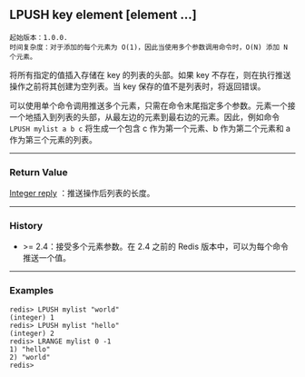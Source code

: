 ## LPUSH key element [element ...]

    起始版本：1.0.0.
    时间复杂度：对于添加的每个元素为 O(1)，因此当使用多个参数调用命令时，O(N) 添加 N 个元素。

将所有指定的值插入存储在 key 的列表的头部。如果 key 不存在，则在执行推送操作之前将其创建为空列表。当 key 保存的值不是列表时，将返回错误。

可以使用单个命令调用推送多个元素，只需在命令末尾指定多个参数。元素一个接一个地插入到列表的头部，从最左边的元素到最右边的元素。因此，例如命令 `LPUSH mylist a b c` 将生成一个包含 c 作为第一个元素、b 作为第二个元素和 a 作为第三个元素的列表。

---

### Return Value

[Integer reply](../topics/protocol.md#resp-integers) ：推送操作后列表的长度。

---

### History

- &gt;= 2.4：接受多个元素参数。在 2.4 之前的 Redis 版本中，可以为每个命令推送一个值。

---

### Examples

```
redis> LPUSH mylist "world"
(integer) 1
redis> LPUSH mylist "hello"
(integer) 2
redis> LRANGE mylist 0 -1
1) "hello"
2) "world"
redis> 
```